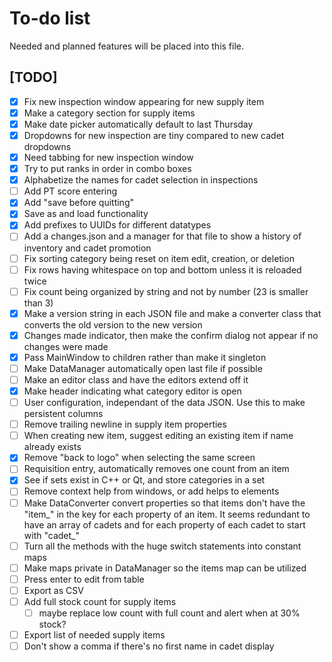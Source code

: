# To-do list

Needed and planned features will be placed into this file.

## [TODO]
- [x] Fix new inspection window appearing for new supply item
- [x] Make a category section for supply items
- [x] Make date picker automatically default to last Thursday
- [x] Dropdowns for new inspection are tiny compared to new cadet dropdowns
- [x] Need tabbing for new inspection window
- [x] Try to put ranks in order in combo boxes
- [x] Alphabetize the names for cadet selection in inspections
- [ ] Add PT score entering
- [x] Add "save before quitting"
- [x] Save as and load functionality
- [x] Add prefixes to UUIDs for different datatypes
- [ ] Add a changes.json and a manager for that file to show a history of inventory and cadet promotion
- [ ] Fix sorting category being reset on item edit, creation, or deletion
- [ ] Fix rows having whitespace on top and bottom unless it is reloaded twice
- [ ] Fix count being organized by string and not by number (23 is smaller than 3)
- [x] Make a version string in each JSON file and make a converter class that converts the old version to the new version
- [x] Changes made indicator, then make the confirm dialog not appear if no changes were made
- [x] Pass MainWindow to children rather than make it singleton
- [ ] Make DataManager automatically open last file if possible
- [ ] Make an editor class and have the editors extend off it
- [x] Make header indicating what category editor is open
- [ ] User configuration, independant of the data JSON. Use this to make persistent columns
- [ ] Remove trailing newline in supply item properties
- [ ] When creating new item, suggest editing an existing item if name already exists
- [x] Remove "back to logo" when selecting the same screen
- [ ] Requisition entry, automatically removes one count from an item
- [x] See if sets exist in C++ or Qt, and store categories in a set
- [ ] Remove context help from windows, or add helps to elements
- [ ] Make DataConverter convert properties so that items don't have the "item_" in the key for each property of an item. It seems redundant to have an array of cadets and for each property of each cadet to start with "cadet_"
- [ ] Turn all the methods with the huge switch statements into constant maps
- [ ] Make maps private in DataManager so the items map can be utilized
- [ ] Press enter to edit from table
- [ ] Export as CSV
- [ ] Add full stock count for supply items
	- [ ] maybe replace low count with full count and alert when at 30% stock?
- [ ] Export list of needed supply items
- [ ] Don't show a comma if there's no first name in cadet display
